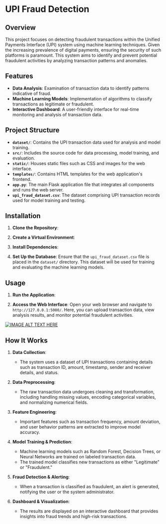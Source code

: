 # UPI Fraud Detection

## Overview

This project focuses on detecting fraudulent transactions within the Unified Payments Interface (UPI) system using machine learning techniques. Given the increasing prevalence of digital payments, ensuring the security of such platforms is paramount. This system aims to identify and prevent potential fraudulent activities by analyzing transaction patterns and anomalies.

## Features

- **Data Analysis**: Examination of transaction data to identify patterns indicative of fraud.
- **Machine Learning Models**: Implementation of algorithms to classify transactions as legitimate or fraudulent.
- **Interactive Dashboard**: A user-friendly interface for real-time monitoring and analysis of transaction data.

## Project Structure

- **`dataset/`**: Contains the UPI transaction data used for analysis and model training.
- **`src/`**: Includes the source code for data processing, model training, and evaluation.
- **`static/`**: Houses static files such as CSS and images for the web interface.
- **`templates/`**: Contains HTML templates for the web application's frontend.
- **`app.py`**: The main Flask application file that integrates all components and runs the web server.
- **`upi_fraud_dataset.csv`**: The dataset comprising UPI transaction records used for model training and testing.

## Installation

1. **Clone the Repository**:

2. **Create a Virtual Environment**:

3. **Install Dependencies**:

4. **Set Up the Database**:
   Ensure that the `upi_fraud_dataset.csv` file is placed in the `dataset/` directory. This dataset will be used for training and evaluating the machine learning models.

## Usage

1. **Run the Application**:

2. **Access the Web Interface**:
   Open your web browser and navigate to `http://127.0.0.1:5000/`. Here, you can upload transaction data, view analysis results, and monitor potential fraudulent activities.
   

[![IMAGE ALT TEXT HERE](https://img.youtube.com/vi/7bQwA4Ntvqk/0.jpg)](https://www.youtube.com/watch?v=7bQwA4Ntvqk)


## How It Works

1. **Data Collection**:
   - The system uses a dataset of UPI transactions containing details such as transaction ID, amount, timestamp, sender and receiver details, and status.

2. **Data Preprocessing**:
   - The raw transaction data undergoes cleaning and transformation, including handling missing values, encoding categorical variables, and normalizing numerical fields.

3. **Feature Engineering**:
   - Important features such as transaction frequency, amount deviation, and user behavior patterns are extracted to improve model accuracy.

4. **Model Training & Prediction**:
   - Machine learning models such as Random Forest, Decision Trees, or Neural Networks are trained on labeled transaction data.
   - The trained model classifies new transactions as either "Legitimate" or "Fraudulent."

5. **Fraud Detection & Alerting**:
   - When a transaction is classified as fraudulent, an alert is generated, notifying the user or the system administrator.

6. **Dashboard & Visualization**:
   - The results are displayed on an interactive dashboard that provides insights into fraud trends and high-risk transactions.




